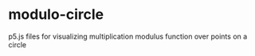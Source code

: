 # modulo-circle
p5.js files for visualizing multiplication modulus function over points on a circle
